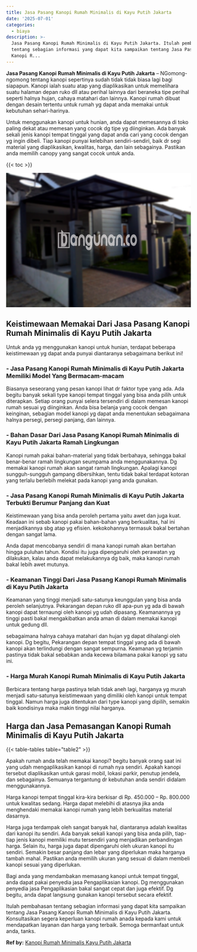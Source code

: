 ```yaml
---
title: Jasa Pasang Kanopi Rumah Minimalis di Kayu Putih Jakarta
date: '2025-07-01'
categories:
  - biaya
description: >-
  Jasa Pasang Kanopi Rumah Minimalis di Kayu Putih Jakarta. Itulah pembahasan
  tentang sebagian informasi yang dapat kita sampaikan tentang Jasa Pasang
  Kanopi R...
---
```


**Jasa Pasang Kanopi Rumah Minimalis di Kayu Putih Jakarta** – NGomong-ngomong tentang kanopi sepertinya sudah tidak tidak biasa lagi bagi siapapun. Kanopi ialah suatu atap yang diaplikasikan untuk memelihara suatu halaman depan ruko dll atau perihal lainnya dari beraneka tipe perihal seperti halnya hujan, cahaya matahari dan lainnya. Kanopi rumah dibuat dengan desain tertentu untuk rumah yg dapat anda memakai untuk kebutuhan sehari-harinya.

Untuk menggunakan kanopi untuk hunian, anda dapat memesannya di toko paling dekat atau memesan yang cocok dg tipe yg diinginkan. Ada banyak sekali jenis kanopi tempat tinggal yang dapat anda cari yang cocok dengan yg ingin dibeli. Tiap kanopi punyai kelebihan sendiri-sendiri, baik dr segi material yang diaplikasikan, kwalitas, harga, dan lain sebagainya. Pastikan anda memilih canopy yang sangat cocok untuk anda.

{{< toc >}}

![Jasa Pasang Kanopi Rumah Minimalis di Kayu Putih Jakarta](/images/harga-kanopi-minimalis-48.png)

## Keistimewaan Memakai Dari Jasa Pasang Kanopi Rumah Minimalis di Kayu Putih Jakarta

Untuk anda yg menggunakan kanopi untuk hunian, terdapat beberapa keistimewaan yg dapat anda punyai diantaranya sebagaimana berikut ini!

### \- Jasa Pasang Kanopi Rumah Minimalis di Kayu Putih Jakarta Memiliki Model Yang Bermacam-macam

Biasanya seseorang yang pesan kanopi lihat dr faktor type yang ada. Ada begitu banyak sekali type kanopi tempat tinggal yang bisa anda pilih untuk diterapkan. Setiap orang punyai selera tersendiri di dalam memesan kanopi rumah sesuai yg diinginkan. Anda bisa belanja yang cocok dengan keinginan, sebagian model kanopi yg dapat anda menentukan sebagaimana halnya persegi, persegi panjang, dan lainnya.

### \- Bahan Dasar Dari Jasa Pasang Kanopi Rumah Minimalis di Kayu Putih Jakarta Ramah Lingkungan

Kanopi rumah pakai bahan-material yang tidak berbahaya, sehingga bakal benar-benar ramah lingkungan seumpama anda menggunakannya. Dg memakai kanopi rumah akan sangat ramah lingkungan. Apalagi kanopi sungguh-sungguh gampang dibersihkan, tentu tidak bakal terdapat kotoran yang terlalu berlebih melekat pada kanopi yang anda gunakan.

### \- Jasa Pasang Kanopi Rumah Minimalis di Kayu Putih Jakarta Terbukti Berumur Panjang dan Kuat

Keistimewaan yang bisa anda peroleh pertama yaitu awet dan juga kuat. Keadaan ini sebab kanopi pakai bahan-bahan yang berkualitas, hal ini menjadikannya sbg atap yg efisien. kekokohannya termasuk bakal bertahan dengan sangat lama.

Anda dapat mencobanya sendiri di mana kanopi rumah akan bertahan hingga puluhan tahun. Kondisi itu juga dipengaruhi oleh perawatan yg dilakukan, kalau anda dapat melakukannya dg baik, maka kanopi rumah bakal lebih awet mutunya.

### \- Keamanan Tinggi Dari Jasa Pasang Kanopi Rumah Minimalis di Kayu Putih Jakarta

Keamanan yang tinggi menjadi satu-satunya keunggulan yang bisa anda peroleh selanjutnya. Pekarangan depan ruko dll apa-pun yg ada di bawah kanopi dapat ternaungi oleh kanopi yg udah dipasang. Keamanannya yg tinggi pasti bakal mengakibatkan anda aman di dalam memakai kanopi untuk gedung dll.

sebagaimana halnya cahaya matahari dan hujan yg dapat dihalangi oleh kanopi. Dg begitu, Pekarangan depan tempat tinggal yang ada di bawah kanopi akan terlindungi dengan sangat sempurna. Keamanan yg terjamin pastinya tidak bakal sebabkan anda kecewa bilamana pakai kanopi yg satu ini.

### \- Harga Murah Kanopi Rumah Minimalis di Kayu Putih Jakarta

Berbicara tentang harga pastinya telah tidak aneh lagi, harganya yg murah menjadi satu-satunya keistimewaan yang dimiliki oleh kanopi untuk tempat tinggal. Namun harga juga ditentukan dari type kanopi yang dipilih, semakin baik kondisinya maka makin tinggi nilai harganya.

## Harga dan Jasa Pemasangan Kanopi Rumah Minimalis di Kayu Putih Jakarta

{{< table-tables table="table2" >}}

Apakah rumah anda telah memakai kanopi? begitu banyak orang saat ini yang udah mengaplikasikan kanopi di rumah nya sendiri. Apakah kanopi tersebut diaplikasikan untuk garasi mobil, lokasi parkir, penutup jendela, dan sebagainya. Semuanya tergantung dr kebutuhan anda sendiri didalam menggunakannya.

Harga kanopi tempat tinggal kira-kira berkisar di Rp. 450.000 – Rp. 800.000 untuk kwalitas sedang. Harga dapat melebihi di atasnya jika anda menghendaki memakai kanopi rumah yang lebih berkualitas material dasarnya.

Harga juga terdampak oleh sangat banyak hal, diantaranya adalah kwalitas dari kanopi itu sendiri. Ada banyak sekali kanopi yang bisa anda pilih, tiap-tiap jenis kanopi memiliki mutu tersendiri yang menjadikan perbandingan harga. Selain itu, harga juga dapat dipengaruhi oleh ukuran kanopi itu sendiri. Semakin besar panjang dan lebar yang diperlukan maka harganya tambah mahal. Pastikan anda memilih ukuran yang sesuai di dalam membeli kanopi sesuai yang diperlukan.

Bagi anda yang mendambakan memasang kanopi untuk tempat tinggal, anda dapat pakai penyedia jasa Pengaplikasian kanopi. Dg menggunakan penyedia jasa Pengaplikasian bakal sangat cepat dan juga efektif. Dg begitu, anda dapat langsung gunakan kanopi tersebut secara efektif.

Itulah pembahasan tentang sebagian informasi yang dapat kita sampaikan tentang Jasa Pasang Kanopi Rumah Minimalis di Kayu Putih Jakarta. Konsultasikan segera keperluan kanopi rumah anada kepada kami untuk mendapatkan layanan dan harga yang terbaik. Semoga bermanfaat untuk anda, tanks.

**Ref by:**  [Kanopi Rumah Minimalis Kayu Putih Jakarta](https://id.wikipedia.org/wiki/Kanopi)
